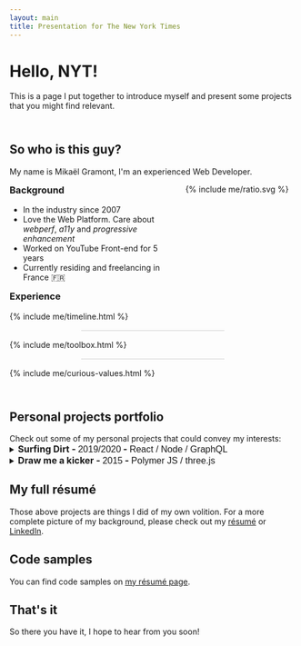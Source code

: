 ```yaml
---
layout: main
title: Presentation for The New York Times 
---
```


<style>
hr {
  opacity: .2;
  margin: 1rem auto;
  width: 50%;
  min-width: 250px;
}

.low-header {
  margin-top: 0;
}

.high-header {
  margin-top: 3.5rem;
}

.value {
  font-weight: bold;
}

.wrapping-container {
  display: flex;
  flex-wrap: wrap;
}

.ratio {
  width: 320px;
  margin: 0 auto;
}

.curious-values {
  justify-content: space-between;
}

@media screen and (min-width: 800px) {
    .wrapping-container {
      flex-wrap: nowrap;
    }
    .ratio {
      width: 400px;
      margin-left: 40px;
    }
}

.projects,
.toolbox {
  list-style: none;
  margin: 0;
  padding: 0;
}
.project-title {
  display: inline;
  font-size: 16px;
}
.project-title:hover {
  cursor: pointer;
}
.project-date, .tools {
  font-family: Muli, sans-serif;
  font-weight: normal;
}
.toolbox {
  display: flex;
  max-width: 600px;
  margin: 0 auto;  
  padding: .5rem;
  justify-content: space-around;
  align-items: center;
}
.toolbox li {
    display: contents;
}

.experience {
    width: 300px;
    height: 3.9rem;
    margin: .5rem auto;
    text-align: center;
    line-height: 1.3rem;
}
.timeline:hover {
    cursor: pointer;
}
.role,
.label,
.location {
    margin: 0;
}
.role,
.label {
    font-weight: bold;
}
.location {
    font-weight: normal;
}

.timeline-table td {
    border: 1px solid #333;
    border-color: var(--font-color);
    padding: 3px;
    font-size: 1rem;
    font-size: clamp(1rem, 2.5vw, 2rem);
}

</style>

# Hello, NYT!
This is a page I put together to introduce myself and present some projects that you might find relevant.

<h2 id="so-who-is-this-guy" class="high-header">So who is this guy?</h2>
<section>
  <p>My name is Mikaël Gramont, I'm an experienced Web Developer.</p>
  <div class="wrapping-container intro">
    <div class="me">
      <h3 id="background" class="low-header">Background</h3>
      <ul>
        <li>In the industry since 2007</li>
        <li>Love the Web Platform. Care about <em>webperf</em>, <em>a11y</em> and <em>progressive enhancement</em></li>
        <li>Worked on YouTube Front-end for 5 years</li>
        <li>Currently residing and freelancing in France 🇫🇷</li>
      </ul>
    </div>
    <div class="ratio">
      {% include me/ratio.svg %}  
    </div>
  </div>
  
  <h3 id="background" class="low-header">Experience</h3>
  {% include me/timeline.html %}
  
</section>

<hr />

{% include me/toolbox.html %}

<hr />

{% include me/curious-values.html %}

<h2 id="personal-projects-portfolio" class="high-header">Personal projects portfolio</h2>
Check out some of my personal projects that could convey my interests:
<ul class="projects">
  <li>
    <details>
      <summary><h2 class="project-title">Surfing Dirt - <span class="project-date">2019/2020</span> - <span class="tools">React / Node / GraphQL</span></h2></summary>
      {% include case-studies/surfingdirt.html %}
    </details>
  </li>
  <li>
    <details>
      <summary><h2 class="project-title">Draw me a kicker - <span class="project-date">2015</span> - <span class="tools">Polymer JS / three.js</span></h2></summary>
      {% include case-studies/draw-me-a-kicker.html %}
    </details>
  </li>
</ul>

## My full résumé
Those above projects are things I did of my own volition. For a more complete picture of my background, please check out
 my [résumé](/resume) or [LinkedIn](https://www.linkedin.com/in/mikaelgramont).

## Code samples
You can find code samples on [my résumé page](/resume).
 
## That's it
So there you have it, I hope to hear from you soon!

<script>
{% include me/timeline.js %}
</script>